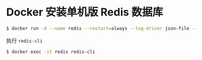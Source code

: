 # Docker 安装单机版 Redis 数据库

```bash
$ docker run -d --name redis --restart=always --log-driver json-file --log-opt max-size=100m --log-opt max-file=2 -p 6379:6379 -v redis-conf:/etc/redis/redis.conf -v redis-data:/data redis:6-alpine
```

执行 `redis-cli`

```bash
$ docker exec -it redis redis-cli
```
